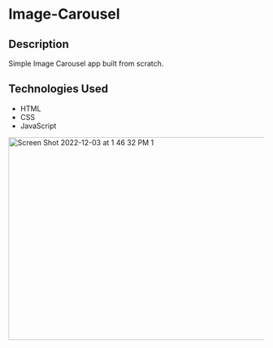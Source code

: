 # Image-Carousel

## Description

Simple Image Carousel app built from scratch. 

## Technologies Used

- HTML
- CSS
- JavaScript

<img width="1206" alt="Screen Shot 2022-12-03 at 1 46 32 PM 1" src="https://user-images.githubusercontent.com/89114955/205457305-d1c1be5b-bc33-42a4-98c5-4912fd4654a0.png" height="400em">